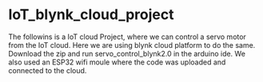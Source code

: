 # IoT_blynk_cloud_project

The followins is a IoT cloud Project, where we can control a servo motor from the IoT cloud. Here we are using blynk cloud platform to do the same. Download the zip and run servo_control_blynk2.0 in the arduino ide. We also used an ESP32 wifi moule where the code was uploaded and connected to the cloud.
